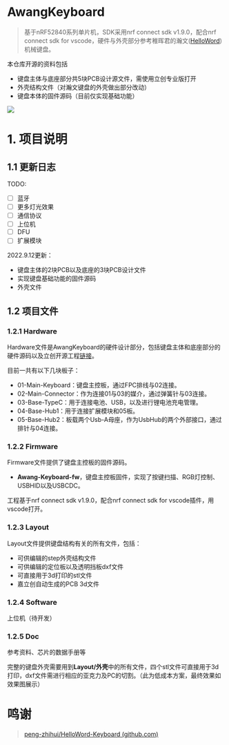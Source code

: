 # AwangKeyboard
> 基于nRF52840系列单片机，SDK采用nrf connect sdk v1.9.0，配合nrf connect sdk for vscode，硬件与外壳部分参考稚晖君的瀚文([HelloWord](https://github.com/peng-zhihui/HelloWord-Keyboard))机械键盘。

本仓库开源的资料包括
- 键盘主体与底座部分共5块PCB设计源文件，需使用立创专业版打开
- 外壳结构文件（对瀚文键盘的外壳做出部分改动）
- 键盘本体的固件源码（目前仅实现基础功能）

![](Doc/image/1.jpg)

# 1. 项目说明

## 1.1 更新日志

TODO:
- [ ] 蓝牙
- [ ] 更多灯光效果
- [ ] 通信协议
- [ ] 上位机
- [ ] DFU
- [ ] 扩展模块

2022.9.12更新：
- 键盘主体的2块PCB以及底座的3块PCB设计文件
- 实现键盘基础功能的固件源码
- 外壳文件

## 1.2 项目文件

### 1.2.1 Hardware

Hardware文件是AwangKeyboard的硬件设计部分，包括键盘主体和底座部分的硬件源码以及立创开源工程[链接](https://oshwhub.com/lepis/awang-keyboard)。

目前一共有以下几块板子：
- 01-Main-Keyboard：键盘主控板，通过FPC排线与02连接。
- 02-Main-Connector：作为连接01与03的媒介，通过弹簧针与03连接。
- 03-Base-TypeC：用于连接电池、USB，以及进行锂电池充电管理。
- 04-Base-Hub1：用于连接扩展模块和05板。
- 05-Base-Hub2：板载两个Usb-A母座，作为UsbHub的两个外部接口，通过排针与04连接。

### 1.2.2 Firmware

Firmware文件提供了键盘主控板的固件源码。

- **Awang-Keyboard-fw**，键盘主控板固件，实现了按键扫描、RGB灯控制、USBHID以及USBCDC。

工程基于nrf connect sdk v1.9.0，配合nrf connect sdk for vscode插件，用vscode打开。

### 1.2.3 Layout

Layout文件提供键盘结构有关的所有文件，包括：

- 可供编辑的step外壳结构文件
- 可供编辑的定位板以及透明挡板dxf文件
- 可直接用于3d打印的stl文件
- 嘉立创自动生成的PCB 3d文件

### 1.2.4 Software

上位机（待开发）

### 1.2.5 Doc

参考资料、芯片的数据手册等

完整的键盘外壳需要用到**Layout/外壳**中的所有文件，四个stl文件可直接用于3d打印，dxf文件需进行相应的亚克力及PC的切割。（此为低成本方案，最终效果如效果图展示）

# 鸣谢

> [peng-zhihui/HelloWord-Keyboard (github.com)](https://github.com/peng-zhihui/HelloWord-Keyboard)


